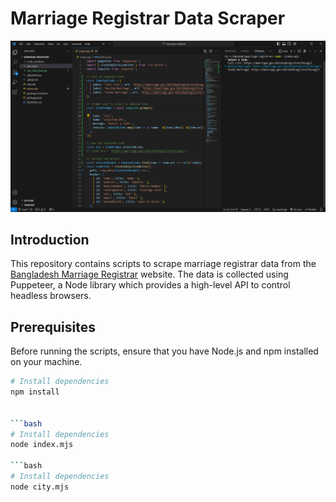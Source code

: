 # Marriage Registrar Data Scraper

![Scraper Demo](screenshots/run_index.png)

## Introduction

This repository contains scripts to scrape marriage registrar data from the [Bangladesh Marriage Registrar](https://marriage.gov.bd/) website. The data is collected using Puppeteer, a Node library which provides a high-level API to control headless browsers.

## Prerequisites

Before running the scripts, ensure that you have Node.js and npm installed on your machine.

```bash
# Install dependencies
npm install


```bash
# Install dependencies
node index.mjs

```bash
# Install dependencies
node city.mjs